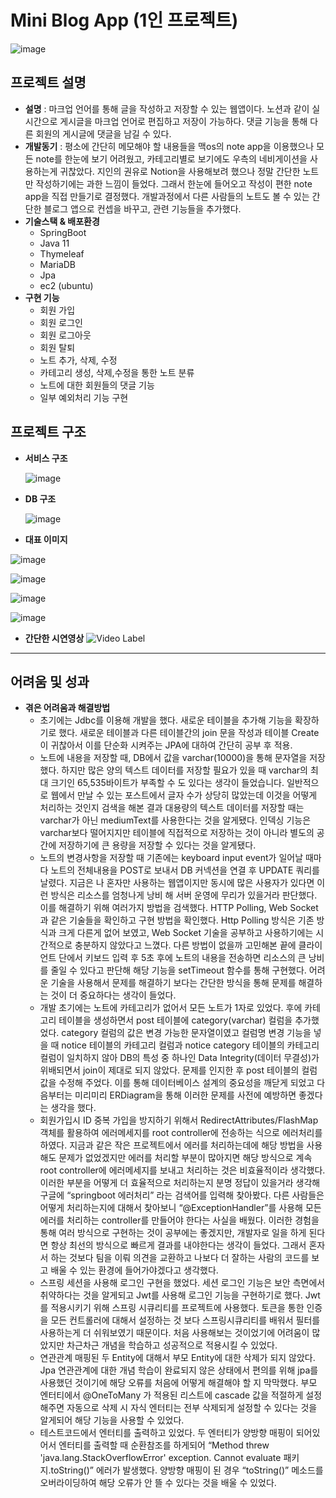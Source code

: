 # Mini Blog App (1인 프로젝트)

![image](https://github.com/jun112465/pf/assets/71198630/c13545a0-6180-45f3-94d2-f31145a1a9c5)

## 프로젝트 설명
- **설명** : 마크업 언어를 통해 글을 작성하고 저장할 수 있는 웹앱이다. 노션과 같이 실시간으로 게시글을 마크업 언어로 편집하고 저장이 가능하다. 댓글 기능을 통해 다른 회원의 게시글에 댓글을 남길 수 있다.
- **개발동기** : 평소에 간단히 메모해야 할 내용들을 맥os의 note app을 이용했으나 모든 note를 한눈에 보기 어려웠고, 카테고리별로 보기에도 우측의 네비게이션을 사용하는게 귀찮았다. 지인의 권유로 Notion을 사용해보려 했으나 정말 간단한 노트만 작성하기에는 과한 느낌이 들었다. 그래서 한눈에 들어오고 작성이 편한 note app을 직접 만들기로 결정했다. 개발과정에서 다른 사람들의 노트도 볼 수 있는 간단한 블로그 앱으로 컨셉을 바꾸고, 관련 기능들을 추가했다.
- **기술스택 & 배포환경**
    - SpringBoot
    - Java 11
    - Thymeleaf
    - MariaDB
    - Jpa
    - ec2 (ubuntu)
- **구현 기능**
    - 회원 가입
    - 회원 로그인
    - 회원 로그아웃
    - 회원 탈퇴
    - 노트 추가, 삭제, 수정
    - 카테고리 생성, 삭제,수정을 통한 노트 분류
    - 노트에 대한 회원들의 댓글 기능
    - 일부 예외처리 기능 구현

## **프로젝트 구조**

- **서비스 구조**
    
    ![image](https://github.com/jun112465/pf/assets/71198630/b0200b83-9607-49de-9edd-0f7ea5356977)

    
- **DB 구조**
    
   ![image](https://github.com/jun112465/pf/assets/71198630/78a36d93-0b53-44b2-bed3-5da96eb29ee5)

    
- **대표 이미지**
    
    
![image](https://github.com/jun112465/pf/assets/71198630/7238dacb-9d4d-4a75-b52c-e0ab57f69d0f)

![image](https://github.com/jun112465/pf/assets/71198630/f54c358f-07cc-4478-916c-11c372b2e332)

![image](https://github.com/jun112465/pf/assets/71198630/43007779-ec7f-42dc-ad36-87335b085387)

![image](https://github.com/jun112465/pf/assets/71198630/5ddfa447-f3c4-421c-ab23-ff1b2dd1b0fc)
    
- **간단한 시연영상**
![Video Label](http://img.youtube.com/vi/6-7HTlVn5gs/0.jpg)

---

## **어려움 및 성과**

- **겪은 어려움과 해결방법**
    - 초기에는 Jdbc를 이용해 개발을 했다. 새로운 테이블을 추가해 기능을 확장하기로 했다. 새로운 테이블과 다른 테이블간의 join 문을 작성과 테이블 Create이 귀찮아서 이를 단순화 시켜주는 JPA에 대하여 간단히 공부 후 적용.
    - 노트에 내용을 저장할 때, DB에서 값을 varchar(10000)을 통해 문자열을 저장했다. 하지만 많은 양의 텍스트 데이터를 저장할 필요가 있을 때 varchar의 최대 크기인 65,535바이트가 부족할 수 도 있다는 생각이 들었습니다. 일반적으로 웹에서 만날 수 있는 포스트에서 글자 수가 상당히 많았는데 이것을 어떻게 처리하는 것인지 검색을 해본 결과 대용량의 텍스트 데이터를 저장할 때는 varchar가 아닌 mediumText를 사용한다는 것을 알게됐다. 인덱싱 기능은 varchar보다 떨어지지만 테이블에 직접적으로 저장하는 것이 아니라 별도의 공간에 저장하기에 큰 용량을 저장할 수 있다는 것을 알게됐다.
    - 노트의 변경사항을 저장할 때 기존에는 keyboard input event가 일어날 때마다 노트의 전체내용을 POST로 보내서 DB 커넥션을 연결 후 UPDATE 쿼리를 날렸다. 지금은 나 혼자만 사용하는 웹앱이지만 동시에 많은 사용자가 있다면 이런 방식은 리소스를 엄청나게 낭비 해 서버 운영에 무리가 있을거라 판단했다. 이를 해결하기 위해 여러가지 방법을 검색했다. HTTP Polling, Web Socket 과 같은 기술들을 확인하고 구현 방법을 확인했다. Http Polling 방식은 기존 방식과 크게 다른게 없어 보였고, Web Socket 기술을 공부하고 사용하기에는 시간적으로 충분하지 않았다고 느꼈다. 다른 방법이 없을까 고민해본 끝에 클라이언트 단에서 키보드 입력 후 5초 후에 노트의 내용을 전송하면 리소스의 큰 낭비를 줄일 수 있다고 판단해 해당 기능을 setTimeout 함수를 통해 구현했다. 어려운 기술을 사용해서 문제를 해결하기 보다는 간단한 방식을 통해 문제를 해결하는 것이 더 중요하다는 생각이 들었다.
    - 개발 초기에는 노트에 카테고리가 없어서 모든 노트가 1자로 있었다. 후에 카테고리 테이블을 생성하면서 post 테이블에 category(varchar) 컬럼을 추가했었다. category 컬럼의 값은 변경 가능한 문자열이였고 컬럼명 변경 기능을 넣을 때 notice 테이블의 카테고리 컬럼과 notice category 테이블의 카테고리 컬럼이 일치하지 않아 DB의 특성 중 하나인 Data Integrity(데이터 무결성)가 위배되면서 join이 제대로 되지 않았다. 문제를 인지한 후 post 테이블의 컬럼값을 수정해 주었다. 이를 통해 데이터베이스 설계의 중요성을 깨닫게 되었고 다음부터는 미리미리 ERDiagram을 통해 이러한 문제를 사전에 예방하면 좋겠다는 생각을 했다.
    - 회원가입시 ID 중복 가입을 방지하기 위해서 RedirectAttributes/FlashMap 객체를 활용하여 에러메세지를 root controller에 전송하는 식으로 에러처리를 하였다. 지금과 같은 작은 프로젝트에서 에러를 처리하는데에 해당 방법을 사용해도 문제가 없었겠지만 에러를 처리할 부분이 많아지면 해당 방식으로 계속 root controller에 에러메세지를 보내고 처리하는 것은 비효율적이라 생각했다. 이러한 부분을 어떻게 더 효율적으로 처리하는지 분명 정답이 있을거라 생각해 구글에 “springboot 에러처리” 라는 검색어를 입력해 찾아봤다. 다른 사람들은 어떻게 처리하는지에 대해서 찾아보니 “@ExceptionHandler”를 사용해 모든 에러를 처리하는 controller를 만들어야 한다는 사실을 배웠다. 이러한 경험을 통해 여러 방식으로 구현하는 것이 공부에는 좋겠지만, 개발자로 일을 하게 된다면 항상 최선의 방식으로 빠르게 결과를 내야한다는 생각이 들었다. 그래서 혼자서 하는 것보다 팀을 이뤄 의견을 교환하고 나보다 더 잘하는 사람의 코드를 보고 배울 수 있는 환경에 들어가야겠다고 생각했다.
    - 스프링 세션을 사용해 로그인 구현을 했었다. 세션 로그인 기능은 보안 측면에서 취약하다는 것을 알게되고 Jwt를 사용해 로그인 기능을 구현하기로 했다. Jwt를 적용시키기 위해 스프링 시큐리티를 프로젝트에 사용했다. 토큰을 통한 인증을 모든 컨트롤러에 대해서 설정하는 것 보다 스프링시큐리티를 배워서 필터를 사용하는게 더 쉬워보였기 때문이다. 처음 사용해보는 것이었기에 어려움이 많았지만 차근차근 개념을 학습하고 성공적으로 적용시킬 수 있었다.
    - 연관관계 매핑된 두 Entity에 대해서 부모 Entity에 대한 삭제가 되지 않았다. Jpa 연관관계에 대한 개념 학습이 완료되지 않은 상태에서 편의를 위해 jpa를 사용했던 것이기에 해당 오류를 처음에 어떻게 해결해야 할 지 막막했다. 부모 엔터티에서 @OneToMany 가 적용된 리스트에 cascade 값을 적절하게 설정해주면 자동으로 삭제 시 자식 엔터티는 전부 삭제되게 설정할 수 있다는 것을 알게되어 해당 기능을 사용할 수 있었다.
    - 테스트코드에서 엔터티를 출력하고 있었다. 두 엔터티가 양방향 매핑이 되어있어서 엔터티를 출력할 때 순환참조를 하게되어 “Method threw 'java.lang.StackOverflowError' exception. Cannot evaluate 패키지.toString()” 에러가 발생했다. 양방향 매핑이 된 경우 “toString()” 메소드를 오버라이딩하여 해당 오류가 안 뜰 수 있다는 것을 배울 수 있었다.
